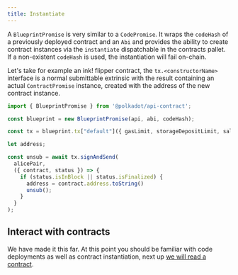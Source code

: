 ```yaml
---
title: Instantiate
---
```


A `BlueprintPromise` is very similar to a `CodePromise`. It wraps the `codeHash` of a previously deployed contract and an `Abi` and provides the ability to create contract instances via the `instantiate` dispatchable in the contracts pallet. 
If a non-existent `codeHash` is used, the instantiation will fail on-chain.


Let's take for example an ink! flipper contract, the `tx.<constructorName>` interface is a normal submittable extrinsic with the result containing an actual `ContractPromise` instance, created with the address of the new contract instance.

```javascript
import { BlueprintPromise } from '@polkadot/api-contract';

const blueprint = new BlueprintPromise(api, abi, codeHash);

const tx = blueprint.tx["default"]({ gasLimit, storageDepositLimit, salt });

let address;

const unsub = await tx.signAndSend(
  alicePair,
  ({ contract, status }) => {
    if (status.isInBlock || status.isFinalized) {
      address = contract.address.toString()
      unsub();
    }
  }
);
```

## Interact with contracts

We have made it this far. At this point you should be familiar with code deployments as well as contract instantiation, next up [we will read a contract](contract.read.md).
